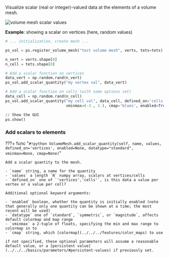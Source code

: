 Visualize scalar (real or integer)-valued data at the elements of a volume mesh.

![volume mesh scalar values](/media/volume_scalar.jpg)

**Example**: showing a scalar on vertices (here, random values)
```python
# ... initialization, create mesh ...

ps_vol = ps.register_volume_mesh("test volume mesh", verts, tets=tets)

n_vert = verts.shape[0]
n_cell = tets.shape[0]

# Add a scalar function on vertices
data_vert = np.random.rand(n_vert)
ps_vol.add_scalar_quantity("my vertex val", data_vert)

# Add a scalar function on cells (with some options set)
data_cell = np.random.rand(n_cell)
ps_vol.add_scalar_quantity("my cell val", data_cell, defined_on='cells',
                           vminmax=(-3., 3.), cmap='blues', enabled=True)

// Show the GUI
ps.show()
```


### Add scalars to elements

???+ func "`#!python VolumeMesh.add_scalar_quantity(self, name, values, defined_on='vertices', enabled=None, datatype="standard", vminmax=None, cmap=None)`"

    Add a scalar quantity to the mesh.

    - `name` string, a name for the quantity
    - `values` a length `N` numpy array, scalars at vertices/cells
    - `defined_on` one of `'vertices','cells'`, is this data a value per vertex or a value per cell?
    
    Additional optional keyword arguments:

    - `enabled` boolean, whether the quantity is initially enabled (note that generally only one quantity can be shown at a time; the most recent will be used)
    - `datatype` one of `standard`, `symmetric`, or `magnitude`, affects default colormap and map range
    - `vminmax` a 2-tuple of floats, specifying the min and max range to colormap in to
    - `cmap` string, which [colormap](../../../features/color_maps) to use
    
    if not specified, these optional parameters will assume a reasonable default value, or a [persistent value](../../../basics/parameters/#persistent-values) if previously set.
